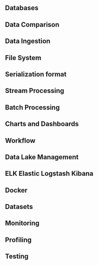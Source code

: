 ## Databases


## Data Comparison


## Data Ingestion


## File System


## Serialization format


## Stream Processing


## Batch Processing


## Charts and Dashboards


## Workflow


## Data Lake Management


## ELK Elastic Logstash Kibana


## Docker


## Datasets


## Monitoring


## Profiling


## Testing


